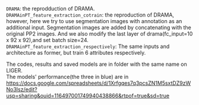 `DRAMA`: the reprodduction of DRAMA.  
`DRAMAinPT_feature_extraction_cotrain`: the reproduction of DRAMA, however, here we try to use segmentation images with annotation as an additional input.
Segmentation images are added by concatenating with the original PP2 images. And we also modify the last layer of drama(fc_input=10 x 92 x 92),and set batch size=24.   
`DRAMAinPT_feature_extraction_respectively`: The same inputs and architecture as former, but train 6 attributes respectively.  

The codes, results and saved models are in folder with the same name on LIGER.  
The models' performance(the three in blue) are in https://docs.google.com/spreadsheets/d/1Xrfgqes7q3pcsZN1M5sxtDZ9zWNo3Isz/edit?usp=sharing&ouid=116497001749940438866&rtpof=true&sd=true  

